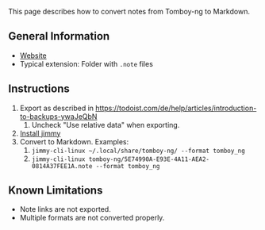 This page describes how to convert notes from Tomboy-ng to Markdown.

## General Information

- [Website](https://wiki.gnome.org/Apps/Tomboy/tomboy-ng)
- Typical extension: Folder with `.note` files

## Instructions

1. Export as described in <https://todoist.com/de/help/articles/introduction-to-backups-ywaJeQbN>
    1. Uncheck "Use relative data" when exporting.
2. [Install jimmy](../index.md#installation)
3. Convert to Markdown. Examples:
    1. `jimmy-cli-linux ~/.local/share/tomboy-ng/ --format tomboy_ng`
    2. `jimmy-cli-linux tomboy-ng/5E74990A-E93E-4A11-AEA2-0814A37FEE1A.note --format tomboy_ng`

## Known Limitations

- Note links are not exported.
- Multiple formats are not converted properly.
